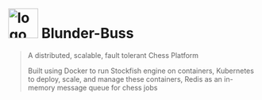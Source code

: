 # <img width="60" height="60" alt="logo" src="https://github.com/user-attachments/assets/8b04a95e-fbc1-4edd-bfd6-1c5286e9ca0c"/> Blunder-Buss

> A distributed, scalable, fault tolerant Chess Platform  
>  
> Built using Docker to run Stockfish engine on containers, Kubernetes to deploy, scale, and manage these containers, Redis as an in-memory message queue for chess jobs
